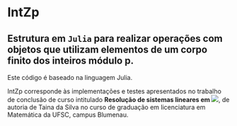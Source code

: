 # IntZp

## Estrutura em `Julia` para realizar operações com objetos que utilizam elementos de um corpo finito dos inteiros módulo p. 

Este código é baseado na linguagem Julia.

IntZp corresponde às implementações e testes apresentados no trabalho de conclusão de curso intitulado **Resolução de sistemas lineares em <img src="https://render.githubusercontent.com/render/math?math=\mathbb{Z}_{p}">**,
de autoria de Taina da Silva no curso de graduação em licenciatura em Matemática da UFSC, campus Blumenau.


